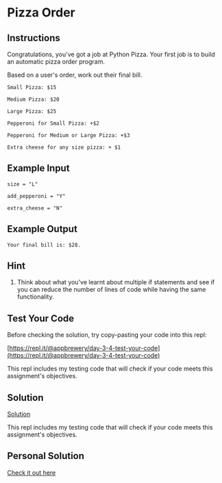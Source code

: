 # Pizza Order

## Instructions

Congratulations, you've got a job at Python Pizza. Your first job is to build an automatic pizza order program.

Based on a user's order, work out their final bill.


```
Small Pizza: $15
```

```
Medium Pizza: $20
```

```
Large Pizza: $25
```

```
Pepperoni for Small Pizza: +$2
```

```
Pepperoni for Medium or Large Pizza: +$3
```

```
Extra cheese for any size pizza: + $1
```

## Example Input

```
size = "L"
```

```
add_pepperoni = "Y"
```

```
extra_cheese = "N"
```

## Example Output

```
Your final bill is: $28.
```

## Hint

1. Think about what you've learnt about multiple if statements and see if you can reduce the number of lines of code while having the same functionality.

## Test Your Code

Before checking the solution, try copy-pasting your code into this repl:

[https://repl.it/@appbrewery/day-3-4-test-your-code](https://repl.it/@appbrewery/day-3-4-test-your-code)

This repl includes my testing code that will check if your code meets this assignment's objectives.

## Solution

[Solution](https://repl.it/@appbrewery/day-3-4-solution)

This repl includes my testing code that will check if your code meets this assignment's objectives.

## Personal Solution

[Check it out here](./02_pizza-practice.py)
